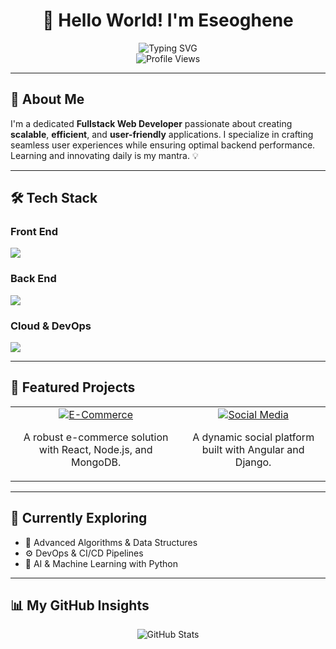 <div align="center"> 
  <h1>👋 Hello World! I'm Eseoghene</h1>
  <img src="https://readme-typing-svg.herokuapp.com?font=Fira+Code&size=25&duration=4000&pause=1000&color=00C4FF&center=true&vCenter=true&width=500&lines=Fullstack+Web+Developer;Passionate+Problem+Solver;Tech+Enthusiast;Lifelong+Learner" alt="Typing SVG" />
  <br>
  <img src="https://komarev.com/ghpvc/?username=eseoghene94&color=blue&style=flat-square" alt="Profile Views" />
</div>

---

## 🚀 About Me
I'm a dedicated **Fullstack Web Developer** passionate about creating **scalable**, **efficient**, and **user-friendly** applications. I specialize in crafting seamless user experiences while ensuring optimal backend performance. Learning and innovating daily is my mantra. 💡

---

## 🛠️ Tech Stack

### Front End
<div align="left">
  <img src="https://skillicons.dev/icons?i=html,css,js,react,nextjs,vue,angular,tailwind" />
</div>

### Back End
<div align="left">
  <img src="https://skillicons.dev/icons?i=nodejs,express,python,django,java,spring,mysql,postgres,mongodb" />
</div>

### Cloud & DevOps
<div align="left">
  <img src="https://skillicons.dev/icons?i=aws,azure,gcp,docker,kubernetes" />
</div>

---

## 🌟 Featured Projects

<div align="center">
  <table>
    <tr>
      <td align="center">
        <a href="https://github.com/eseoghene94/e-commerce-platform">
          <img src="https://img.shields.io/badge/E--Commerce-Platform-blue?style=for-the-badge&logo=shopify" alt="E-Commerce" />
        </a>
        <p>A robust e-commerce solution with React, Node.js, and MongoDB.</p>
      </td>
      <td align="center">
        <a href="https://github.com/eseoghene94/social-media-app">
          <img src="https://img.shields.io/badge/Social-Media-App-green?style=for-the-badge&logo=twitter" alt="Social Media" />
        </a>
        <p>A dynamic social platform built with Angular and Django.</p>
      </td>
    </tr>
  </table>
</div>

---

## 🌱 Currently Exploring

- 🧠 Advanced Algorithms & Data Structures
- ⚙️ DevOps & CI/CD Pipelines
- 🤖 AI & Machine Learning with Python

---

## 📊 My GitHub Insights

<div align="center">
  <img src="https://github-readme-stats.vercel.app/api?username=eseoghene94&show_icons=true&theme=radical&hide_border=true&bg_color=0D1117" alt="GitHub Stats" />
  <img src="https://github-readme-stats.ver
